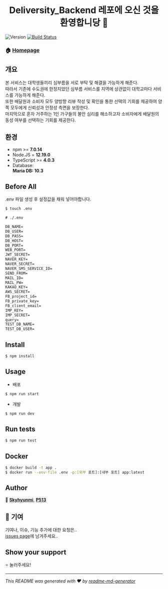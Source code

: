 <h1 align="center">Deliversity_Backend 레포에 오신 것을 환영합니당 👋</h1>
<p>
  <img alt="Version" src="https://img.shields.io/badge/version-1.0.0-blue.svg?cacheSeconds=2592000" />
  <!-- <a href="#" target="_blank">
    <img alt="License: MIT" src="https://img.shields.io/badge/License-MIT-yellow.svg" />
  </a> -->
  <a href="#" target="_blank">
    <img alt="Build Status" src="https://travis-ci.com/Skyhyunmi/Deliversity_backend.svg?token=cJp4ZrbSHxsQMoD64kwe&branch=master" />
  </a>
</p>

### 🏠 [Homepage](https://www.deliversity.co.kr)

## 개요
본 서비스는 대학생들끼리 심부름을 서로 부탁 및 해결을 가능하게 해준다.  
따라서 기존에 수도권에 한정지었던 심부름 서비스를 지역에 상관없이 대학교마다 서비스를 가능하게 해준다.  
또한 배달원과 소비자 모두 양방향 리뷰 작성 및 확인을 통한 선택의 기회를 제공하여 양쪽 모두에게 신뢰성과 안정성 측면을 보장한다.  
마지막으로 혼자 거주하는 1인 가구들의 불안 심리를 해소하고자 소비자에게 배달원의 동성 여부를 선택하는 기회를 제공한다.  

## 환경
- npm >= **7.0.14**
- Node.JS = **12.19.0**
- TypeScript >= **4.0.3** 
- Database:  
**Maria DB: 10.3**

## Before All
.env 파일 생성 후 설정값을 채워 넣어야합니다.
```bash
$ touch .env
```
```txt
# ./.env

DB_NAME=
DB_USER=
DB_PASS=
DB_HOST=
DB_PORT=
WEB_PORT=
JWT_SECRET=
NAVER_KEY=
NAVER_SECRET=
NAVER_SMS_SERVICE_ID=
SEND_FROM=
MAIL_ID=
MAIL_PW=
KAKAO_KEY=
AWS_SECRET=
FB_project_id=
FB_private_key=
FB_client_email=
IMP_KEY=
IMP_SECRET=
query=
TEST_DB_NAME=
TEST_DB_USER=
```


## Install

```sh
$ npm install
```

## Usage
- 배포
```sh
$ npm run start
```

- 개발
```sh
$ npm run dev
```

## Run tests

```sh
$ npm run test
```

## Docker
```sh
$ docker build -t app .
$ docker run --env-file .env -p:[외부 포트]:[내부 포트] app:latest
```

## Author

👤 **[Skyhyunmi](https://github.com/Skyhyunmi)**, **[P513](https://github.com/P513)**


## 🤝 기여
기여나, 이슈, 기능 추가에 대한 요청은..<br />[issues page](https://github.com/Skyhyunmi/Deliversity_backend/issues)에 남겨주세요..

## Show your support

⭐️ 눌러주세요!

***
_This README was generated with ❤️ by [readme-md-generator](https://github.com/kefranabg/readme-md-generator)_